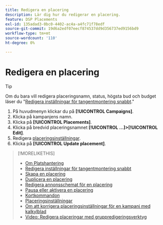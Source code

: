 ```yaml
---
title: Redigera en placering
description: Lär dig hur du redigerar en placering.
feature: DSP Placements
exl-id: 135adad3-0bc0-4402-ac4a-a4fc71f78edf
source-git-commit: 19d6a2edf07eecf874537dd9d356737ed9156bd9
workflow-type: tm+mt
source-wordcount: '110'
ht-degree: 0%

---
```


# Redigera en placering

<!-- Some placements don't have this option. Clarify which placement types aren't eligible -- is it PG placements, or all placements using private inventory? And anything else? -->

>[!TIP]
>
> Om du bara vill redigera placeringsnamn, status, högsta bud och budget läser du &quot;[Redigera inställningar för tangentmontering snabbt](/help/dsp/campaign-management/placements/placement-quick-edit.md).&quot;

1. På huvudmenyn klickar du på **[!UICONTROL Campaigns]**.
1. Klicka på kampanjens namn.
1. Klicka på **[!UICONTROL Placements]**.
1. Klicka på bredvid placeringsnamnet  **[!UICONTROL ...]>[!UICONTROL Edit]**.
1. Redigera [placeringsinställningar](placement-settings.md).
1. Klicka på **[!UICONTROL Update placement]**.

>[!MORELIKETHIS]
>
>* [Om Platshantering](placement-about.md)
>* [Redigera inställningar för tangentmontering snabbt](placement-quick-edit.md)
>* [Skapa en placering](placement-create.md)
>* [Duplicera en placering](placement-duplicate.md)
>* [Redigera annonsschemat för en placering](placement-edit-ad-schedule.md)
>* [Pausa eller aktivera en placering](placement-pause-activate.md)
>* [Kortkommandon](/help/dsp/campaign-management/reports/keyboard-shortcuts.md)
>* [Placeringsinställningar](placement-settings.md)
>* [Om att korrigera placeringsinställningar för en kampanj med kalkylblad](/help/dsp/campaign-management/qa/qa-about.md)
>* [Video: Redigera placeringar med gruppredigeringsverktyg](https://experienceleague.adobe.com/docs/advertising-cloud-learn/tutorials/dsp/bulk-edit-placement-tools.html)

